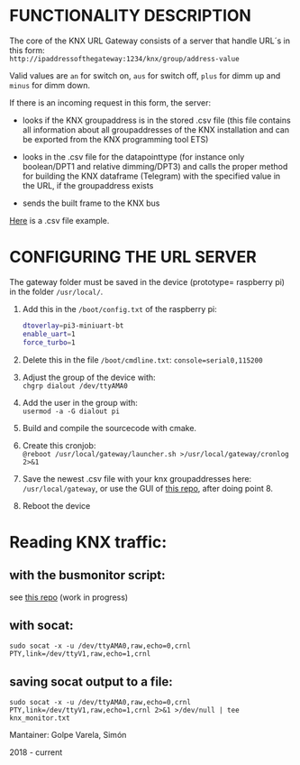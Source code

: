 # FUNCTIONALITY DESCRIPTION

The core of the KNX URL Gateway consists of a server that handle URL´s in this form:  
`http://ipaddressofthegateway:1234/knx/group/address-value`  

Valid values are `an` for switch on, `aus` for switch off, `plus` for dimm up and `minus` for dimm down.  

If there is an incoming request in this form, the server:

- looks if the KNX groupaddress is in the stored .csv file (this file contains all information about all groupaddresses of the KNX installation and can be exported from the KNX programming tool ETS)

- looks in the .csv file for the datapointtype (for instance only boolean/DPT1 and relative dimming/DPT3) and calls the proper method for building the KNX dataframe (Telegram) with the specified value in the URL, if the groupaddress exists

- sends the built frame to the KNX bus

[Here](https://gitlab.com/simon.golpe/iot_knx-gateway/-/blob/master/ga.example.csv) is a .csv file example.

# CONFIGURING THE URL SERVER

The gateway folder must be saved in the device (prototype= raspberry pi) in the folder `/usr/local/`.

1. Add this in the `/boot/config.txt` of the raspberry pi:
    ```bash
	dtoverlay=pi3-miniuart-bt
	enable_uart=1
	force_turbo=1
    ```

2. Delete this in the file `/boot/cmdline.txt`:
	`console=serial0,115200`

3. Adjust the group of the device with:  
    `chgrp dialout /dev/ttyAMA0`

4. Add the user in the group with:  
    `usermod -a -G dialout pi`

5. Build and compile the sourcecode with cmake.

6. Create this cronjob:  
`@reboot /usr/local/gateway/launcher.sh >/usr/local/gateway/cronlog 2>&1`

7. Save the newest .csv file with your knx groupaddresses here:  
`/usr/local/gateway`,
or use the GUI of [this repo](https://gitlab.com/simon.golpe/gateway), after doing point 8.

8. Reboot the device

# Reading KNX traffic:
## with the busmonitor script:
see [this repo](https://gitlab.com/simon.golpe/gateway/-/blob/master/iot/knx/monitor/main.py) (work in progress)
## with socat:
`sudo socat -x -u /dev/ttyAMA0,raw,echo=0,crnl PTY,link=/dev/ttyV1,raw,echo=1,crnl`
## saving socat output to a file:
`sudo socat -x -u /dev/ttyAMA0,raw,echo=0,crnl PTY,link=/dev/ttyV1,raw,echo=1,crnl 2>&1 >/dev/null | tee knx_monitor.txt`

Mantainer: Golpe Varela, Simón

2018 - current 
